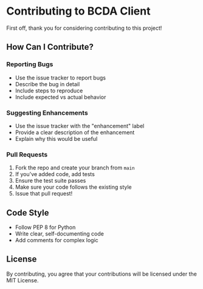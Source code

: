 # Contributing to BCDA Client

First off, thank you for considering contributing to this project! 

## How Can I Contribute?

### Reporting Bugs
- Use the issue tracker to report bugs
- Describe the bug in detail
- Include steps to reproduce
- Include expected vs actual behavior

### Suggesting Enhancements
- Use the issue tracker with the "enhancement" label
- Provide a clear description of the enhancement
- Explain why this would be useful

### Pull Requests
1. Fork the repo and create your branch from `main`
2. If you've added code, add tests
3. Ensure the test suite passes
4. Make sure your code follows the existing style
5. Issue that pull request!

## Code Style
- Follow PEP 8 for Python
- Write clear, self-documenting code
- Add comments for complex logic

## License
By contributing, you agree that your contributions will be licensed under the MIT License.

